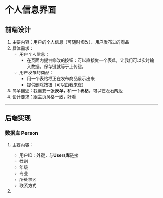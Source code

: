 # 个人信息界面

## 前端设计

1. 主要内容：用户的个人信息（可随时修改）、用户发布过的商品
2. 具体需求：
    * 用户个人信息：
      * 在页面内提供修改的按钮：可以直接做一个表单，让我们可以实时输入数据。保存键就等于上传键。
    * 用户发布的商品：
      * 用一个表格将正在发布商品展示出来
      * 提供删除按钮（可以由我来做）
3. 简单描述：我需要一张**表单**，和一个**表格**。可以在左右两边
4. 设计要求：跟主页风格一致，好看

---

## 后端实现

### 数据库 Person

1. 主要内容：
   * 用户ID：外键，与**Users库**链接
   * 性别
   * 年级
   * 专业
   * 所处校区
   * 联系方式

2. 